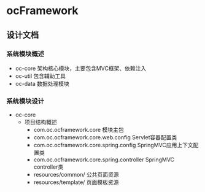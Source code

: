 # ocFramework

## 设计文档

### 系统模块概述

* oc-core 架构核心模块，主要包含MVC框架、依赖注入
* oc-util 包含辅助工具
* oc-data 数据处理模块

### 系统模块设计

* oc-core
    * 项目结构概述
        * com.oc.ocframework.core 模块主包
        * com.oc.ocframework.core.web.config  Servlet容器配置类
        * com.oc.ocframework.core.spring.config  SpringMVC应用上下文配置类
        * com.oc.ocframework.core.spring.controller  SpringMVC controller类
        * resources/common/ 公共页面资源
        * resources/template/ 页面模板资源
